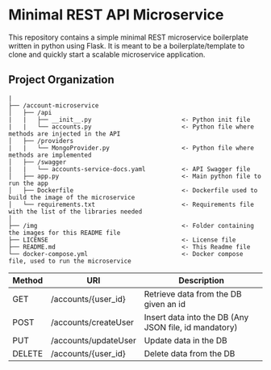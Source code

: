 # Minimal REST API Microservice

This repository contains a simple minimal REST microservice boilerplate written in python using Flask. 
It is meant to be a boilerplate/template to clone and quickly start a scalable microservice application.

Project Organization
------------

    |
    ├── /account-microservice
    │   ├── /api       
    |   |   ├── __init__.py                         <- Python init file
    |   |   └── accounts.py                         <- Python file where methods are injected in the API
    │   ├── /providers       
    |   |   └── MongoProvider.py                    <- Python file where methods are implemented
    │   ├── /swagger       
    |   |   └── accounts-service-docs.yaml          <- API Swagger file
    │   ├── app.py                                  <- Main python file to run the app
    │   ├── Dockerfile                              <- Dockerfile used to build the image of the microservice
    │   └── requirements.txt                        <- Requirements file with the list of the libraries needed
    │
    ├── /img                                        <- Folder containing the images for this README file
    ├── LICENSE                                     <- License file
    ├── README.md                                   <- This Readme file
    └── docker-compose.yml                          <- Docker compose file, used to run the microservice
     



|Method|URI|Description|
|------|---|-----------|
| GET | /accounts/{user_id} | Retrieve data from the DB given an id |
| POST | /accounts/createUser | Insert data into the DB (Any JSON file, id mandatory)|
| PUT | /accounts/updateUser | Update data in the DB |
| DELETE | /accounts/{user_id} | Delete data from the DB | 
